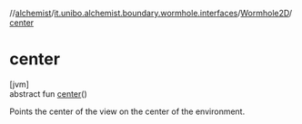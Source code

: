 //[alchemist](../../../index.md)/[it.unibo.alchemist.boundary.wormhole.interfaces](../index.md)/[Wormhole2D](index.md)/[center](center.md)

# center

[jvm]\
abstract fun [center](center.md)()

Points the center of the view on the center of the environment.
